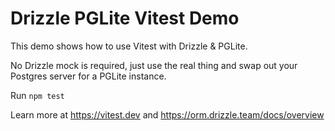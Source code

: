 # Drizzle PGLite Vitest Demo

This demo shows how to use Vitest with Drizzle & PGLite.

No Drizzle mock is required, just use the real thing and swap out your Postgres server for a PGLite instance.

Run `npm test`

Learn more at https://vitest.dev and https://orm.drizzle.team/docs/overview
